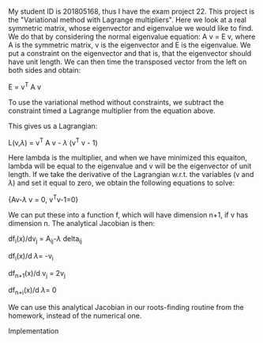 My student ID is 201805168, thus I have the exam project 22. 
This project is the "Variational method with Lagrange multipliers".
Here we look at a real symmetric matrix, whose eigenvector and eigenvalue we would like to find.
We do that by considering the normal eigenvalue equation:
A v = E v, where A is the symmetric matrix, v is the eigenvector and E is the eigenvalue.
We put a constraint on the eigenvector and that is, that the eigenvector should have unit length.
We can then time the transposed vector from the left on both sides and obtain:

E = v<sup>T</sup> A v

To use the variational method without constraints, we subtract the constraint timed a Lagrange multiplier from the equation above.

This gives us a Lagrangian:

L(v,$\lambda$) = v<sup>T</sup> A v - $\lambda$ (v<sup>T</sup> v - 1)

Here lambda is the multiplier, and when we have minimized this equaiton, lambda will be equal to the eigenvalue and v will be the eigenvector of unit length. 
If we take the derivative of the Lagrangian w.r.t. the variables (v and $\lambda$) and set it equal to zero, we obtain the following equations to solve:

{Av-$\lambda$ v = 0, v<sup>T</sup>v-1=0}

We can put these into a function f, which will have dimension n+1, if v has dimension n.
The analytical Jacobian is then:

df<sub>i</sub>(x)/dv<sub>j</sub> = A<sub>ij</sub>-$\lambda$ delta<sub>ij</sub>

df<sub>i</sub>(x)/d $\lambda$= -v<sub>i</sub>

df<sub>n+1</sub>(x)/d v<sub>j</sub> = 2v<sub>j</sub>

df<sub>n+i</sub>(x)/d $\lambda$= 0

We can use this analytical Jacobian in our roots-finding routine from the homework, instead of the numerical one.

Implementation


